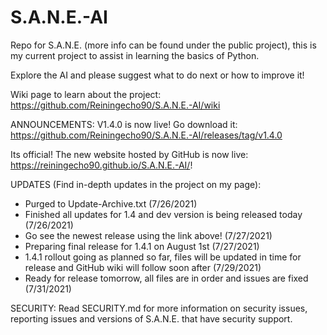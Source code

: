 # S.A.N.E.-AI
Repo for S.A.N.E. (more info can be found under the public project), this is my current project to assist in learning the basics of Python.

Explore the AI and please suggest what to do next or how to improve it!

Wiki page to learn about the project: https://github.com/Reiningecho90/S.A.N.E.-AI/wiki

ANNOUNCEMENTS: 
V1.4.0 is now live! Go download it: https://github.com/Reiningecho90/S.A.N.E.-AI/releases/tag/v1.4.0

Its official! The new website hosted by GitHub is now live: https://reiningecho90.github.io/S.A.N.E.-AI/!

UPDATES (Find in-depth updates in the project on my page):
- Purged to Update-Archive.txt (7/26/2021)
- Finished all updates for 1.4 and dev version is being released today (7/26/2021)
- Go see the newest release using the link above! (7/27/2021)
- Preparing final release for 1.4.1 on August 1st (7/27/2021)
- 1.4.1 rollout going as planned so far, files will be updated in time for release and GitHub wiki will follow soon after (7/29/2021)
- Ready for release tomorrow, all files are in order and issues are fixed (7/31/2021)

SECURITY:
Read SECURITY.md for more information on security issues, reporting issues and versions of S.A.N.E. that have security support.
